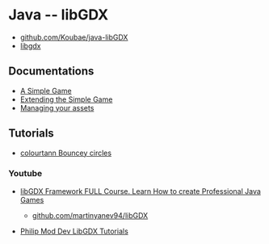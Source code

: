 Java -- libGDX
==============

* [github.com/Koubae/java-libGDX](https://github.com/Koubae/java-libGDX)
* [libgdx](https://libgdx.com/)


Documentations
--------------

* [A Simple Game](https://libgdx.com/wiki/start/a-simple-game)
* [Extending the Simple Game](https://libgdx.com/wiki/start/simple-game-extended)
* [Managing your assets](https://libgdx.com/wiki/managing-your-assets)


Tutorials
---------

* [colourtann Bouncey circles](https://colourtann.github.io/HelloLibgdx/)

### Youtube

* [libGDX Framework FULL Course. Learn How to create Professional Java Games](https://www.youtube.com/watch?v=W_Cyyu_qP60&t=1624s)
    * [github.com/martinyanev94/libGDX](https://github.com/martinyanev94/libGDX)

* [Philip Mod Dev LibGDX Tutorials](https://www.youtube.com/watch?v=p2lUdy68s_M&list=PLLwCf-qdpyEnB_FO_1HkUFh7smwGNjAaC&index=1)
